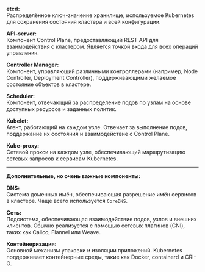 **etcd:**  
Распределённое ключ-значение хранилище, используемое Kubernetes для сохранения состояния кластера и всей конфигурации.  

**API-server:**  
Компонент Control Plane, предоставляющий REST API для взаимодействия с кластером. Является точкой входа для всех операций управления.  

**Controller Manager:**  
Компонент, управляющий различными контроллерами (например, Node Controller, Deployment Controller), поддерживающими желаемое состояние объектов в кластере.  

**Scheduler:**  
Компонент, отвечающий за распределение подов по узлам на основе доступных ресурсов и заданных политик.  

**Kubelet:**  
Агент, работающий на каждом узле. Отвечает за выполнение подов, поддержание их состояния и взаимодействие с Control Plane.  

**Kube-proxy:**  
Сетевой прокси на каждом узле, обеспечивающий маршрутизацию сетевых запросов к сервисам Kubernetes.  

---

**Дополнительные, но очень важные компоненты:**  

**DNS:**  
Система доменных имён, обеспечивающая разрешение имён сервисов в кластере. Чаще всего используется `CoreDNS`.  

**Сеть:**  
Подсистема, обеспечивающая взаимодействие подов, узлов и внешних клиентов. Обычно реализуется с помощью сетевых плагинов (CNI), таких как Calico, Flannel или Weave.  

**Контейнеризация:**  
Основной механизм упаковки и изоляции приложений. Kubernetes поддерживает контейнерные среды, такие как Docker, containerd и CRI-O.  


